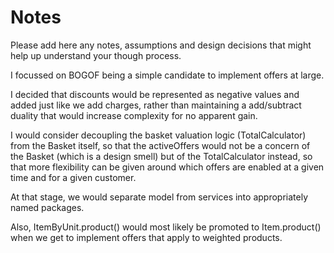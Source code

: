 # Notes

Please add here any notes, assumptions and design decisions that might help up understand your though process.

I focussed on BOGOF being a simple candidate to implement offers at large.

I decided that discounts would be represented as negative values and added just like we add charges, rather
than maintaining a add/subtract duality that would increase complexity for no apparent gain.

I would consider decoupling the basket valuation logic (TotalCalculator) from the Basket itself,
so that the activeOffers would not be a concern of the Basket (which is a design smell) but of
the TotalCalculator instead, so that more flexibility can be given around which offers are 
enabled at a given time and for a given customer.

At that stage, we would separate model from services into appropriately named packages.

Also, ItemByUnit.product() would most likely be promoted to Item.product() when we get to implement
offers that apply to weighted products.
